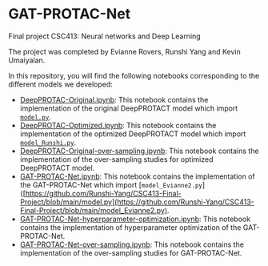 # GAT-PROTAC-Net

Final project CSC413: Neural networks and Deep Learning

The project was completed by Evianne Rovers, Runshi Yang and Kevin Umaiyalan.

In this repository, you will find the following notebooks corresponding to the different models we developed:

- [DeepPROTAC-Original.ipynb](https://github.com/Runshi-Yang/CSC413-Final-Project/blob/main/DeepPROTAC-Original.ipynb): This notebook contains the implementation of the original DeepPROTACT model which import [`model.py`](https://github.com/Runshi-Yang/CSC413-Final-Project/blob/main/model.py).
- [DeepPROTAC-Optimized.ipynb](https://github.com/Runshi-Yang/CSC413-Final-Project/blob/main/DeepPROTAC-Optimized.ipynb): This notebook contains the implementation of the optimized DeepPROTACT model which import [`model_Runshi.py`](https://github.com/Runshi-Yang/CSC413-Final-Project/blob/main/DeepPROTAC-Optimized.ipynb).
- [DeepPROTAC-Original-over-sampling.ipynb](https://github.com/Runshi-Yang/CSC413-Final-Project/blob/main/DeepPROTAC-Optimized-over-sampling.ipynb): This notebook contains the implementation of the over-sampling studies for optimized DeepPROTACT model.
- [GAT-PROTAC-Net.ipynb](https://github.com/Runshi-Yang/CSC413-Final-Project/blob/main/GAT-PROTAC-Net.ipynb): This notebook contains the implementation of the GAT-PROTAC-Net which import [`model_Evianne2.py`]([https://github.com/Runshi-Yang/CSC413-Final-Project/blob/main/model.py](https://github.com/Runshi-Yang/CSC413-Final-Project/blob/main/model_Evianne2.py).
- [GAT-PROTAC-Net-hyperparameter-optimization.ipynb](https://github.com/Runshi-Yang/CSC413-Final-Project/blob/main/GAT-PROTAC-Net-hyperparameter-optimization.ipynb): This notebook contains the implementation of hyperparameter optimization of the GAT-PROTAC-Net.
- [GAT-PROTAC-Net-over-sampling.ipynb](https://github.com/Runshi-Yang/CSC413-Final-Project/blob/main/GAT-PROTAC-Net-over-sampling.ipynb): This notebook contains the implementation of the over-sampling studies for GAT-PROTAC-Net.
